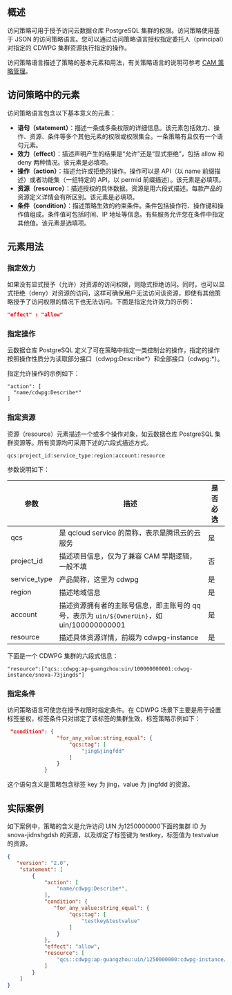 ## 概述
访问策略可用于授予访问云数据仓库 PostgreSQL 集群的权限。访问策略使用基于 JSON 的访问策略语言。您可以通过访问策略语言授权指定委托人（principal）对指定的 CDWPG 集群资源执行指定的操作。

访问策略语言描述了策略的基本元素和用法，有关策略语言的说明可参考 [CAM 策略管理](https://cloud.tencent.com/document/product/598/10600)。

## 访问策略中的元素
访问策略语言包含以下基本意义的元素：
- **语句（statement）**：描述一条或多条权限的详细信息。该元素包括效力、操作、资源、条件等多个其他元素的权限或权限集合。一条策略有且仅有一个语句元素。
- **效力（effect）**：描述声明产生的结果是“允许”还是“显式拒绝”，包括 allow 和 deny 两种情况。该元素是必填项。
- **操作（action）**：描述允许或拒绝的操作。操作可以是 API（以 name 前缀描述）或者功能集（一组特定的 API，以 permid 前缀描述）。该元素是必填项。
- **资源（resource）**：描述授权的具体数据。资源是用六段式描述。每款产品的资源定义详情会有所区别。该元素是必填项。
- **条件（condition）**：描述策略生效的约束条件。条件包括操作符、操作键和操作值组成。条件值可包括时间、IP 地址等信息。有些服务允许您在条件中指定其他值。该元素是选填项。

## 元素用法
### 指定效力
如果没有显式授予（允许）对资源的访问权限，则隐式拒绝访问。同时，也可以显式拒绝（deny）对资源的访问，这样可确保用户无法访问该资源，即使有其他策略授予了访问权限的情况下也无法访问。下面是指定允许效力的示例：
```json
"effect" : "allow"
```

### 指定操作
云数据仓库 PostgreSQL 定义了可在策略中指定一类控制台的操作，指定的操作按照操作性质分为读取部分接口（cdwpg:Describe\*）和全部接口（cdwpg:\*）。

指定允许操作的示例如下：
```
"action": [
  "name/cdwpg:Describe*"
]
```

### 指定资源
资源（resource）元素描述一个或多个操作对象，如云数据仓库 PostgreSQL 集群资源等。所有资源均可采用下述的六段式描述方式。
```
qcs:project_id:service_type:region:account:resource
```
参数说明如下：

| 参数         | 描述                                                         | 是否必选 |
| ------------ | ------------------------------------------------------------ | -------- |
| qcs          | 是 qcloud service 的简称，表示是腾讯云的云服务               | 是       |
| project_id   | 描述项目信息，仅为了兼容 CAM 早期逻辑，一般不填               | 否       |
| service_type | 产品简称，这里为 cdwpg                                          | 是       |
| region       | 描述地域信息                                                 | 是       |
| account      | 描述资源拥有者的主账号信息，即主账号的 qq 号，表示为 `uin/${OwnerUin}`，如 uin/100000000001 | 是       |
| resource     | 描述具体资源详情，前缀为 cdwpg-instance                         | 是       |

下面是一个 CDWPG 集群的六段式信息：
```
"resource":["qcs::cdwpg:ap-guangzhou:uin/100000000001:cdwpg-instance/snova-73jingds"]
```

### 指定条件
访问策略语言可使您在授予权限时指定条件。在 CDWPG 场景下主要是用于设置标签鉴权，标签条件只对绑定了该标签的集群生效，标签策略示例如下：
```json
 "condition": {
                "for_any_value:string_equal": {
                    "qcs:tag": [
                        "jing&jingfdd"
                    ]
                }
            }
```
这个语句含义是策略包含标签 key 为 jing，value 为 jingfdd 的资源。

## 实际案例
如下案例中，策略的含义是允许访问 UIN 为1250000000下面的集群 ID 为 snova-jidnshgdsh 的资源，以及绑定了标签键为 testkey，标签值为 testvalue 的资源。
```json
{
   "version": "2.0",
    "statement": [
        {
            "action": [
                "name/cdwpg:Describe*",
            ],
            "condition": {
               "for_any_value:string_equal": {
                    "qcs:tag": [
                        "testkey&testvalue"
                    ]
                }
            },
            "effect": "allow",
            "resource": [
                "qcs::cdwpg:ap-guangzhou:uin/1250000000:cdwpg-instance/snova-jidnshgdsh"
            ]
        }
    ]
}
```

